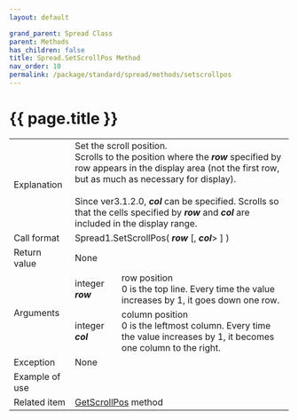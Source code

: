 ```yaml
---
layout: default

grand_parent: Spread Class
parent: Methods
has_children: false
title: Spread.SetScrollPos Method
nav_order: 10
permalink: /package/standard/spread/methods/setscrollpos
---
```

# {{ page.title }}

<table>
  <tr>
    <td>Explanation</td>
    <td colspan="2">Set the scroll position.<br>Scrolls to the position where the <b><i>row</i></b> specified by row appears in the display area (not the first row, but as much as necessary for display).<br><br>Since ver3.1.2.0, <b><i>col</i></b> can be specified. Scrolls so that the cells specified by <b><i>row</i></b> and <b><i>col</i></b> are included in the display range.</td>
  </tr>
  <tr>
    <td>Call format</td>
    <td colspan="2">Spread1.SetScrollPos( <b><i>row</i></b> [, <b><i>col</i></b>> ] )</td>
  </tr>
  <tr>
    <td>Return value</td>
    <td colspan="2">None</td>
  </tr>  
  <tr>
    <td rowspan="2">Arguments</td>
    <td>integer <b><i>row</i></b></td>
    <td>row position<br>0 is the top line. Every time the value increases by 1, it goes down one row.</td>
  </tr>
  <tr>
    <td>integer <b><i>col</i></b></td>
    <td>column position<br>0 is the leftmost column. Every time the value increases by 1, it becomes one column to the right.</td>
  </tr>
  <tr>
    <td>Exception</td>
    <td colspan="2">None</td>
  </tr>
  <tr>
    <td>Example of use</td>
    <td colspan="2">
    <code><pre>
    </pre></code></td>
  </tr>
  <tr>
    <td>Related item</td>
    <td colspan="2"><a href="/package/standard/spread/methods/GetScrollPos">GetScrollPos</a> method</td>
  </tr>
</table>



